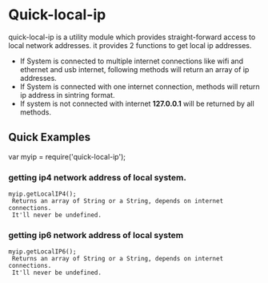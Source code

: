 # Quick-local-ip

quick-local-ip is a utility module which provides straight-forward access to local network addresses. it provides 2 functions to get local ip addresses.

- If System is connected to multiple internet connections like wifi and ethernet and usb internet, following methods will return an array of ip addresses.
- If System is connected with one internet connection, methods will return ip address in sintring format.
- If system is not connected with internet **127.0.0.1** will be returned by all methods.

## Quick Examples

var myip = require('quick-local-ip');

### getting ip4 network address of local system.

    myip.getLocalIP4();
     Returns an array of String or a String, depends on internet connections.
     It'll never be undefined.


### getting ip6 network address of local system

    myip.getLocalIP6();
     Returns an array of String or a String, depends on internet connections.
     It'll never be undefined.
